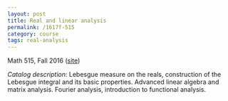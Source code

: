 ```yaml
---
layout: post
title: Real and linear analysis
permalink: /1617f-515
category: course
tags: real-analysis
---
```

Math 515, Fall 2016 ([site](http://github.com/scoskey/m515))<!--more-->

*Catalog description*: Lebesgue measure on the reals, construction of the Lebesgue integral and its basic properties. Advanced linear algebra and matrix analysis. Fourier analysis, introduction to functional analysis.
